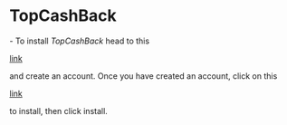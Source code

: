 # TopCashBack

\- To install _TopCashBack_ head to this

[link](https://www.topcashback.com/ref/member935024411733)

and create an account. Once you have created an account, click on this

[link](https://www.topcashback.com/browser-extension/)

to install, then click install.
